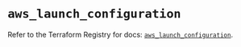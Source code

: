 # `aws_launch_configuration`

Refer to the Terraform Registry for docs: [`aws_launch_configuration`](https://registry.terraform.io/providers/hashicorp/aws/6.0.0/docs/resources/launch_configuration).

